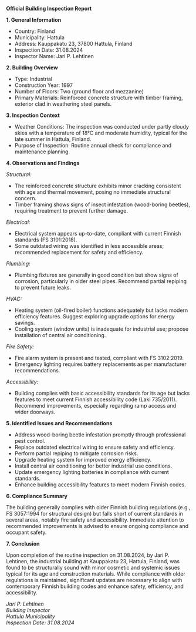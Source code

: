 **Official Building Inspection Report**

**1. General Information**

- Country: Finland  
- Municipality: Hattula  
- Address: Kauppakatu 23, 37800 Hattula, Finland  
- Inspection Date: 31.08.2024  
- Inspector Name: Jari P. Lehtinen

**2. Building Overview**

- Type: Industrial  
- Construction Year: 1997  
- Number of Floors: Two (ground floor and mezzanine)  
- Primary Materials: Reinforced concrete structure with timber framing, exterior clad in weathering steel panels.

**3. Inspection Context**

- Weather Conditions: The inspection was conducted under partly cloudy skies with a temperature of 18°C and moderate humidity, typical for the late summer in Hattula, Finland.  
- Purpose of Inspection: Routine annual check for compliance and maintenance planning.

**4. Observations and Findings**

*Structural:*  
- The reinforced concrete structure exhibits minor cracking consistent with age and thermal movement, posing no immediate structural concern.  
- Timber framing shows signs of insect infestation (wood-boring beetles), requiring treatment to prevent further damage.

*Electrical:*  
- Electrical system appears up-to-date, compliant with current Finnish standards (FS 3101:2018).  
- Some outdated wiring was identified in less accessible areas; recommended replacement for safety and efficiency.

*Plumbing:*  
- Plumbing fixtures are generally in good condition but show signs of corrosion, particularly in older steel pipes. Recommend partial repiping to prevent future leaks.

*HVAC:*  
- Heating system (oil-fired boiler) functions adequately but lacks modern efficiency features. Suggest exploring upgrade options for energy savings.  
- Cooling system (window units) is inadequate for industrial use; propose installation of central air conditioning.

*Fire Safety:*  
- Fire alarm system is present and tested, compliant with FS 3102:2019.  
- Emergency lighting requires battery replacements as per manufacturer recommendations.

*Accessibility:*  
- Building complies with basic accessibility standards for its age but lacks features to meet current Finnish accessibility code (Laki 735/2011). Recommend improvements, especially regarding ramp access and wider doorways.

**5. Identified Issues and Recommendations**

- Address wood-boring beetle infestation promptly through professional pest control.
- Replace outdated electrical wiring to ensure safety and efficiency.
- Perform partial repiping to mitigate corrosion risks.
- Upgrade heating system for improved energy efficiency.
- Install central air conditioning for better industrial use conditions.
- Update emergency lighting batteries in compliance with current standards.
- Enhance building accessibility features to meet modern Finnish codes.

**6. Compliance Summary**

The building generally complies with older Finnish building regulations (e.g., FS 3057:1994 for structural design) but falls short of current standards in several areas, notably fire safety and accessibility. Immediate attention to recommended improvements is advised to ensure ongoing compliance and occupant safety.

**7. Conclusion**

Upon completion of the routine inspection on 31.08.2024, by Jari P. Lehtinen, the industrial building at Kauppakatu 23, Hattula, Finland, was found to be structurally sound with minor cosmetic and systemic issues typical for its age and construction materials. While compliance with older regulations is maintained, significant updates are necessary to align with contemporary Finnish building codes and enhance safety, efficiency, and accessibility.

_Jari P. Lehtinen_  
_Building Inspector_  
_Hattula Municipality_  
_Inspection Date: 31.08.2024_